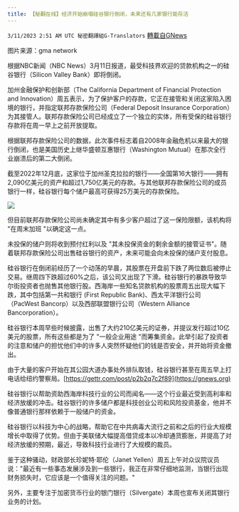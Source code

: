 ```yaml
---
title: 【秘翻在线】经济开始崩塌硅谷银行倒闭，未来还有几家银行能存活
---
```

`3/11/2023 2:51 AM UTC 秘密翻譯組G-Translators` [轉載自GNews](https://gnews.org/articles/1002874)

         

图片来源：gma network

根据NBC新闻（NBC News）3月11日报道，最受科技界欢迎的贷款机构之一的硅谷银行（Silicon Valley Bank）即将倒闭。

加州金融保护和创新部（The California Department of Financial Protection and Innovation）周五表示，为了保护客户的存款，它正在接管和关闭这家陷入困境的银行，并指定联邦存款保险公司（Federal Deposit Insurance Corporation）为其接管人。联邦存款保险公司已经成立了一个独立的实体，所有受保的硅谷银行存款将在周一早上之前开放提取。

根据联邦存款保险公司的数据，此次事件标志着自2008年金融危机以来最大的银行倒闭，也是美国历史上继华盛顿互惠银行（Washington Mutual）在那次全行业崩溃后的第二大倒闭。

截至2022年12月底，这家位于加州圣克拉拉的银行——全国第16大银行——拥有2,090亿美元的资产和超过1,750亿美元的存款。与其他联邦存款保险公司的成员银行一样，硅谷银行每个储户最高可获得25万美元的存款保险。

![](https://i.imgur.com/CB45Bo5.jpg)


但目前联邦存款保险公司尚未确定其中有多少客户超过了这一保险限额，该机构将 "在周末加班 "以确定这一点。

未投保的储户则将收到预付红利以及 "其未投保资金的剩余金额的接管证书"。随着联邦存款保险公司出售硅谷银行的资产，未来可能会向未投保的储户支付股息。

硅谷银行在倒闭前经历了一个动荡的早晨，其股票在开盘前下跌了两位数后被停止交易。继周四下跌超过60%之后，该公司又出现了下滑。硅谷银行的暴跌导致华尔街投资者也抛售其他银行股。西海岸一些知名贷款机构的股票周五出现大幅下跌，其中包括第一共和银行 (First Republic Bank)、西太平洋银行公司（PacWest Bancorp）以及西部联盟银行公司（Western Alliance Bancorporation）。

硅谷银行本周早些时候披露，出售了大约210亿美元的证券，并提议发行超过10亿美元的股票，所有这些都是为了 "一般企业用途 "而筹集资金。此举引起了投资者的注意和储户的担忧他们中的许多人突然怀疑他们的钱是否安全，并开始将资金撤出。

由于大量的客户开始在其公园大道办事处外排队取钱，硅谷银行甚至在周五早上打电话给纽约警察局。[https://gettr.com/post/p2b2q7c2f89](https://gnews.org)

硅谷银行以帮助资助西海岸科技行业的公司而闻名——这个行业最近受到高利率和经济放缓的冲击。硅谷银行的许多储户都是科技创业公司和风险投资基金，他并不像普通银行那样依赖于一般储户的资金。

硅谷银行以科技为中心的战略，帮助它在中共病毒大流行之前和之后的行业大规模增长中取得了优势。但由于美联储大幅提高借贷成本以冷却通货膨胀，并提高了对经济放缓的预期，最近，导致科技行业进行了大规模的裁员。

鉴于这种骚动，财政部长珍妮特·耶伦（Janet Yellen）周五上午对众议院议员说："最近有一些事态发展涉及到一些银行，我正在非常仔细地监测，当银行出现财务损失时，它应该是一个值得关注的问题。"

另外，主要专注于加密货币行业的银门银行（Silvergate）本周也宣布关闭其银行业务的计划。
